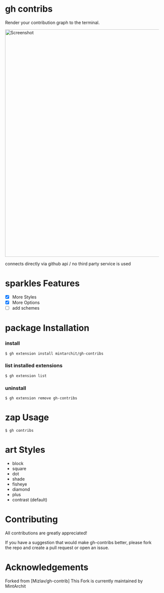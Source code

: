 # gh contribs

Render your contribution graph to the terminal.

<img width="745" alt="Screenshot" src="https://user-images.githubusercontent.com/887/153284410-74925ad9-0e5a-441c-b4cb-5cbeced0630d.png">

connects directly via github api / no third party service is used

# sparkles Features 

- [X] More Styles
- [X] More Options
- [ ] add schemes

# package Installation
 
### install

```
$ gh extension install mintarchit/gh-contribs
```

### list installed extensions

```
$ gh extension list
```

### uninstall

```
$ gh extension remove gh-contribs
```

# zap Usage

```
$ gh contribs
```

# art Styles

- block
- square
- dot
- shade
- fisheye
- diamond
- plus
- contrast (default)

# Contributing

All contributions are greatly appreciated!

If you have a suggestion that would make gh-contribs better, 
please fork the repo and create a pull request or open an issue.

# Acknowledgements

Forked from [Mizlav/gh-contrib]
This Fork is currently maintained by MintArchit
